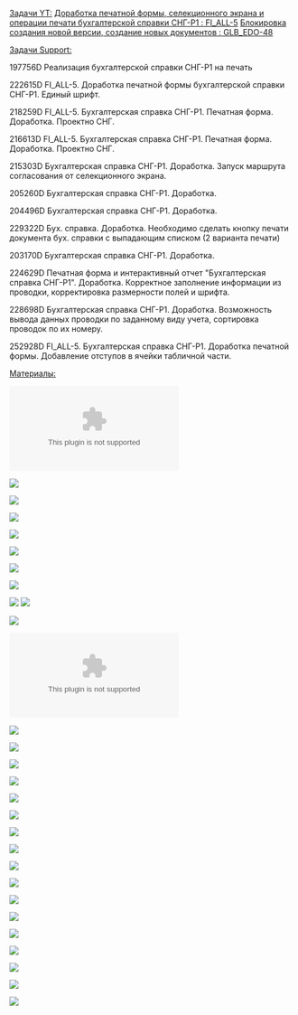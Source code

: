 <u>Задачи YT:</u>
[Доработка печатной формы, селекционного экрана и операции печати бухгалтерской справки СНГ-Р1 : FI_ALL-5](https://yt.surgutneftegas.ru:4443/issue/FI_ALL-5)
[Блокировка создания новой версии, создание новых документов : GLB_EDO-48](https://yt.surgutneftegas.ru:4443/issue/GLB_EDO-48)

<u>Задачи Support:</u>
<p>197756D Реализация бухгалтерской справки СНГ-Р1 на печать</p>
<p>222615D FI_ALL-5. Доработка печатной формы бухгалтерской справки СНГ-Р1. Единый шрифт.</p>
<p>218259D FI_ALL-5. Бухгалтерская справка СНГ-Р1. Печатная форма. Доработка. Проектно СНГ.</p>
<p>216613D FI_ALL-5. Бухгалтерская справка СНГ-Р1. Печатная форма. Доработка. Проектно СНГ.</p>
<p>215303D Бухгалтерская справка СНГ-Р1. Доработка. Запуск маршрута согласования от селекционного экрана.</p>
<p>205260D Бухгалтерская справка СНГ-Р1. Доработка.</p>
<p>204496D Бухгалтерская справка СНГ-Р1. Доработка.</p>
<p>229322D Бух. справка. Доработка. Необходимо сделать кнопку печати документа бух. справки с выпадающим списком (2 варианта печати)</p>
<p>203170D Бухгалтерская справка СНГ-Р1. Доработка.</p>
<p>224629D Печатная форма и интерактивный отчет "Бухгалтерская справка СНГ-Р1". Доработка. Корректное заполнение информации из проводки, корректировка размерности полей и шрифта.</p>
<p>228698D Бухгалтерская справка СНГ-Р1. Доработка. Возможность вывода данных проводки по заданному виду учета, сортировка проводок по их номеру.</p>
<p>252928D FI_ALL-5. Бухгалтерская справка СНГ-Р1. Доработка печатной формы. Добавление отступов в ячейки табличной части.</p>

<u>Материалы:</u>

![](Протокол%20настроек%20Бухгалтерская%20справка%20СНГ-Р1.v3.1.docx)

![](Telegram_I8F8GETBKn.png)

![](1%201.png)

![](2%201.png)

![](3%201.png)

![](4.png)

![](5.png)



![](msedge_m3wmNPAT4g.png)

![](msedge_nAXJRfduQH.png)
![](Pasted%20image%2020250714104736.png)

![](Pasted%20image%2020250716135233.png)

![](СНГ-Р1.docx)

![](Pasted%20image%2020250718111846.png)

![](Pasted%20image%2020250721151719.png)

![](Pasted%20image%2020250725160055.png)

![](Pasted%20image%2020250725161032.png)

![](Pasted%20image%2020250725165647.png)

![](Pasted%20image%2020250725165708.png)

![](Pasted%20image%2020250728101918.png)

![](Pasted%20image%2020250728102331.png)

![](Pasted%20image%2020250728102524.png)

![](Pasted%20image%2020250728154906.png)

![](Pasted%20image%2020250917093609.png)

![](Pasted%20image%2020250918141029.png)

![](Pasted%20image%2020251010103433.png)

![](Pasted%20image%2020251027114023.png)

![](Pasted%20image%2020251029164906.png)

![](Pasted%20image%2020251030090138.png)

![](Pasted%20image%2020251030090224.png)


